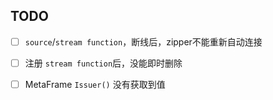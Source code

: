 ## TODO

- [ ] `source`/`stream function`，断线后，zipper不能重新自动连接
- [ ] 注册 `stream function`后，没能即时删除
- [ ] MetaFrame `Issuer()` 没有获取到值

